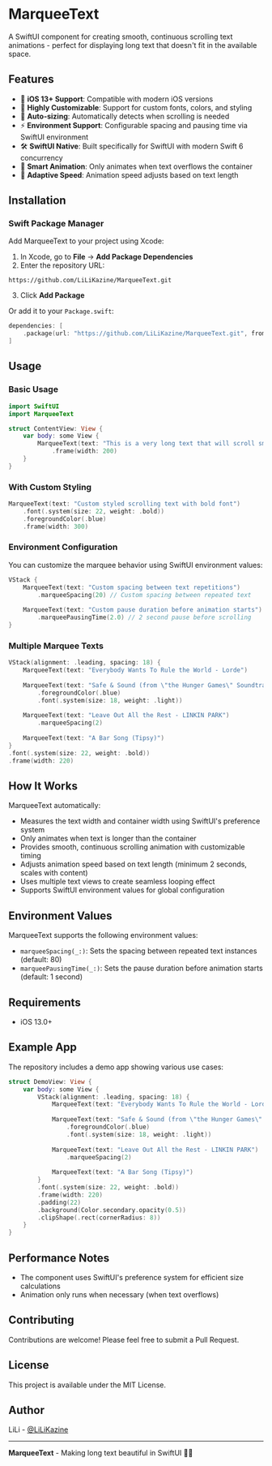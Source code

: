 # MarqueeText

A SwiftUI component for creating smooth, continuous scrolling text animations - perfect for displaying long text that doesn't fit in the available space.

## Features

- 📱 **iOS 13+ Support**: Compatible with modern iOS versions
- 🎨 **Highly Customizable**: Support for custom fonts, colors, and styling
- 🔄 **Auto-sizing**: Automatically detects when scrolling is needed
- ⚡ **Environment Support**: Configurable spacing and pausing time via SwiftUI environment
- 🛠 **SwiftUI Native**: Built specifically for SwiftUI with modern Swift 6 concurrency
- 🎯 **Smart Animation**: Only animates when text overflows the container
- 📏 **Adaptive Speed**: Animation speed adjusts based on text length

## Installation

### Swift Package Manager

Add MarqueeText to your project using Xcode:

1. In Xcode, go to **File** → **Add Package Dependencies**
2. Enter the repository URL:
```
https://github.com/LiLiKazine/MarqueeText.git
```
3. Click **Add Package**

Or add it to your `Package.swift`:

```swift
dependencies: [
    .package(url: "https://github.com/LiLiKazine/MarqueeText.git", from: "0.0.2")
]
```

## Usage

### Basic Usage

```swift
import SwiftUI
import MarqueeText

struct ContentView: View {
    var body: some View {
        MarqueeText(text: "This is a very long text that will scroll smoothly across the screen")
            .frame(width: 200)
    }
}
```

### With Custom Styling

```swift
MarqueeText(text: "Custom styled scrolling text with bold font")
    .font(.system(size: 22, weight: .bold))
    .foregroundColor(.blue)
    .frame(width: 300)
```

### Environment Configuration

You can customize the marquee behavior using SwiftUI environment values:

```swift
VStack {
    MarqueeText(text: "Custom spacing between text repetitions")
        .marqueeSpacing(20) // Custom spacing between repeated text
        
    MarqueeText(text: "Custom pause duration before animation starts")
        .marqueePausingTime(2.0) // 2 second pause before scrolling
}
```

### Multiple Marquee Texts

```swift
VStack(alignment: .leading, spacing: 18) {
    MarqueeText(text: "Everybody Wants To Rule the World - Lorde")
    
    MarqueeText(text: "Safe & Sound (from \"the Hunger Games\" Soundtrack) [feat. The Civil Wars] - Taylor Swift")
        .foregroundColor(.blue)
        .font(.system(size: 18, weight: .light))
    
    MarqueeText(text: "Leave Out All the Rest - LINKIN PARK")
        .marqueeSpacing(2)
    
    MarqueeText(text: "A Bar Song (Tipsy)")
}
.font(.system(size: 22, weight: .bold))
.frame(width: 220)
```

## How It Works

MarqueeText automatically:
- Measures the text width and container width using SwiftUI's preference system
- Only animates when text is longer than the container
- Provides smooth, continuous scrolling animation with customizable timing
- Adjusts animation speed based on text length (minimum 2 seconds, scales with content)
- Uses multiple text views to create seamless looping effect
- Supports SwiftUI environment values for global configuration

## Environment Values

MarqueeText supports the following environment values:

- `marqueeSpacing(_:)`: Sets the spacing between repeated text instances (default: 80)
- `marqueePausingTime(_:)`: Sets the pause duration before animation starts (default: 1 second)

## Requirements

- iOS 13.0+

## Example App

The repository includes a demo app showing various use cases:

```swift
struct DemoView: View {
    var body: some View {
        VStack(alignment: .leading, spacing: 18) {
            MarqueeText(text: "Everybody Wants To Rule the World - Lorde")
            
            MarqueeText(text: "Safe & Sound (from \"the Hunger Games\" Soundtrack) [feat. The Civil Wars] - Taylor Swift")
                .foregroundColor(.blue)
                .font(.system(size: 18, weight: .light))
            
            MarqueeText(text: "Leave Out All the Rest - LINKIN PARK")
                .marqueeSpacing(2)
            
            MarqueeText(text: "A Bar Song (Tipsy)")
        }
        .font(.system(size: 22, weight: .bold))
        .frame(width: 220)
        .padding(22)
        .background(Color.secondary.opacity(0.5))
        .clipShape(.rect(cornerRadius: 8))
    }
}
```

## Performance Notes

- The component uses SwiftUI's preference system for efficient size calculations
- Animation only runs when necessary (when text overflows)

## Contributing

Contributions are welcome! Please feel free to submit a Pull Request.

## License

This project is available under the MIT License. 

## Author

LiLi - [@LiLiKazine](https://github.com/LiLiKazine)

---

**MarqueeText** - Making long text beautiful in SwiftUI 📱✨
